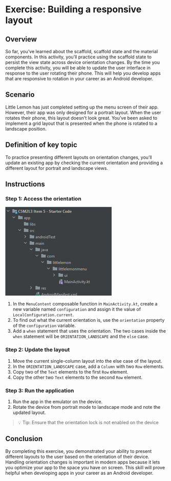 # Exercise: Building a responsive layout

## Overview
So far, you’ve learned about the scaffold, scaffold state and the material components. 
In this activity, you’ll practice using the scaffold state 
to persist the view state across device orientation changes. 
By the time you complete this activity, 
you will be able to update the user interface in response to the user rotating their phone. 
This will help you develop apps that are responsive to rotation 
in your career as an Android developer.

## Scenario
Little Lemon has just completed setting up the menu screen of their app.
However, their app was only designed for a portrait layout.
When the user rotates their phone, this layout doesn't look great.
You’ve been asked to implement a grid layout that is presented
when the phone is rotated to a landscape position.

## Definition of key topic
To practice presenting different layouts on orientation changes, 
you’ll update an existing app by checking the current orientation and 
providing a different layout for portrait and landscape views.

## Instructions

### Step 1: Access the orientation
![MenuContentComposable.png](img/MenuContentComposable.png)
1. In the `MenuContent` composable function in `MainActivity.kt`, 
   create a new variable named `configuration` and
   assign it the value of `LocalConfiguration.current`.
2. To find out what the current orientation is,
   use the `orientation` property of the `configuration` variable.
3. Add a `when` statement that uses the orientation.
   The two cases inside the `when` statement will be `ORIENTATION_LANDSCAPE` and the `else` case.

### Step 2: Update the layout
1. Move the current single-column layout into the else case of the layout.
2. In the `ORIENTATION_LANDSCAPE` case, add a `Column` with two `Row` elements.
3. Copy two of the `Text` elements to the first `Row` element.
4. Copy the other two `Text` elements to the second `Row` element.

### Step 3: Run the application
1. Run the app in the emulator on the device.
2. Rotate the device from portrait mode to landscape mode and note the updated layout.

> 💡 Tip: Ensure that the orientation lock is not enabled on the device

## Conclusion
By completing this exercise,
you demonstrated your ability to present different layouts to the user based on the orientation of their device. 
Handling orientation changes is important in modern apps 
because it lets you optimize your app to the space you have on screen.
This skill will prove helpful when developing apps in your career as an Android developer.